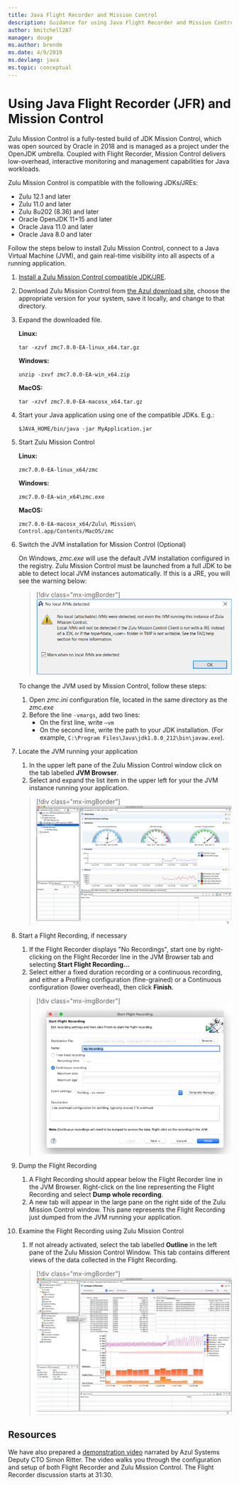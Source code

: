 ```yaml
---
title: Java Flight Recorder and Mission Control
description: Guidance for using Java Flight Recorder and Mission Control to collect and review app data.
author: bmitchell287
manager: douge
ms.author: brendm 
ms.date: 4/9/2019
ms.devlang: java
ms.topic: conceptual
---
```

# Using Java Flight Recorder (JFR) and Mission Control

Zulu Mission Control is a fully-tested build of JDK Mission Control, which was open sourced by Oracle in 2018 and is managed as a project under the OpenJDK umbrella. Coupled with Flight Recorder, Mission Control delivers low-overhead, interactive monitoring and management capabilities for Java workloads.

Zulu Mission Control is compatible with the following JDKs/JREs:

* Zulu 12.1 and later
* Zulu 11.0 and later
* Zulu 8u202 (8.36) and later
* Oracle OpenJDK 11+15 and later
* Oracle Java 11.0 and later
* Oracle Java 8.0 and later

Follow the steps below to install Zulu Mission Control, connect to a Java Virtual Machine (JVM), and gain real-time visibility into all aspects of a running application.

1.	[Install a Zulu Mission Control compatible JDK/JRE](java-jdk-install.md).

2.	Download Zulu Mission Control from [the Azul download site](https://www.azul.com/products/zulu-mission-control/), choose the appropriate version for your system, save it locally, and change to that directory.

3.	Expand the downloaded file.

    **Linux:**

    ```cli
    tar -xzvf zmc7.0.0-EA-linux_x64.tar.gz
    ```

    **Windows:**

    ```cli
    unzip -zxvf zmc7.0.0-EA-win_x64.zip	
    ```

    **MacOS:**

    ```cli
    tar -xzvf zmc7.0.0-EA-macosx_x64.tar.gz
    ```

4.	Start your Java application using one of the compatible JDKs. E.g.:

    ```cli
    $JAVA_HOME/bin/java -jar MyApplication.jar
    ```

5.	Start Zulu Mission Control

    **Linux:**

    ```cli
    zmc7.0.0-EA-linux_x64/zmc
    ```

    **Windows:**

    ```cli
    zmc7.0.0-EA-win_x64\zmc.exe	
    ```

    **MacOS:**

    ```cli
    zmc7.0.0-EA-macosx_x64/Zulu\ Mission\ Control.app/Contents/MacOS/zmc
    ```

6.	Switch the JVM installation for Mission Control (Optional)

    On Windows, *zmc.exe* will use the default JVM installation configured in the registry. Zulu Mission Control must be launched from a full JDK to be able to detect local JVM instances automatically. If this is a JRE, you will see the warning below:

    > [!div class="mx-imgBorder"]
    ![Warning if JDK install is JRE-only](../media/jdk/azul-jfr-1.png)

    To change the JVM used by Mission Control, follow these steps: 
    1.	Open *zmc.ini* configuration file, located in the same directory as the *zmc.exe*
    2.	Before the line `-vmargs`, add two lines:
        * On the first line, write `–vm`
        * On the second line, write the path to your JDK installation. (For example, `C:\Program Files\Java\jdk1.8.0_212\bin\javaw.exe`).

7.	Locate the JVM running your application
    1.	In the upper left pane of the Zulu Mission Control window click on the tab labelled **JVM Browser**.
    2.	Select and expand the list item in the upper left for your the JVM instance running your application.

    > [!div class="mx-imgBorder"]
    ![Expand the list item in the upper-left for your JVM instance](../media/jdk/azul-jfr-2.png)


8.	Start a Flight Recording, if necessary
    1.	If the Flight Recorder displays "No Recordings", start one by right-clicking on the Flight Recorder line in the JVM Browser tab and selecting **Start Flight Recording...**
    2.	Select either a fixed duration recording or a continuous recording, and either a Profiling configuration (fine-grained) or a Continuous configuration (lower overhead), then click **Finish**.

    > [!div class="mx-imgBorder"]
    ![Start a Flight Recording](../media/jdk/azul-jfr-3.png)

9.	Dump the Flight Recording
    1.	A Flight Recording should appear below the Flight Recorder line in the JVM Browser. Right-click on the line representing the Flight Recording and select **Dump whole recording**.
    2.	A new tab will appear in the large pane on the right side of the Zulu Mission Control window. This pane represents the Flight Recording just dumped from the JVM running your application.

10.	Examine the Flight Recording using Zulu Mission Control
    1.	If not already activated, select the tab labelled **Outline** in the left pane of the Zulu Mission Control Window. This tab contains different views of the data collected in the Flight Recording.
 
    > [!div class="mx-imgBorder"]
    ![Review the Fliight Recording](../media/jdk/azul-jfr-4.png)

## Resources

We have also prepared a [demonstration video](https://www.azul.com/presentation/azul-webinar-open-source-flight-recorder-and-mission-control-managing-and-measuring-openjdk-8-performance/) narrated by Azul Systems Deputy CTO Simon Ritter. The video walks you through the configuration and setup of both Flight Recorder and Zulu Mission Control. The Flight Recorder discussion starts at 31:30.

